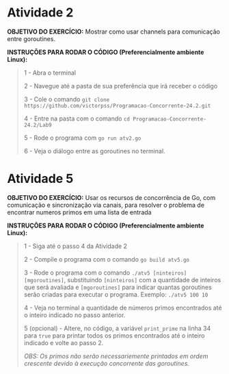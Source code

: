 # Atividade 2

**OBJETIVO DO EXERCÍCIO:** Mostrar como usar channels para comunicação entre goroutines.

**INSTRUÇÕES PARA RODAR O CÓDIGO (Preferencialmente ambiente Linux):**

>1 - Abra o terminal
>
>2 - Navegue até a pasta de sua preferência que irá receber o código 
>
>3 - Cole o comando ```git clone https://github.com/victorpss/Programacao-Concorrente-24.2.git```
>
>4 - Entre na pasta com o comando ```cd Programacao-Concorrente-24.2/Lab9```
>
>5 - Rode o programa com ```go run atv2.go```
>
>6 - Veja o diálogo entre as goroutines no terminal.


# Atividade 5

**OBJETIVO DO EXERCÍCIO:** Usar os recursos de concorrência de Go, com comunicação e sincronização via canais, para resolver o problema de encontrar numeros primos em uma lista de entrada

**INSTRUÇÕES PARA RODAR O CÓDIGO (Preferencialmente ambiente Linux):**

>1 - Siga até o passo 4 da Atividade 2
>
>2 - Compile o programa com o comando ```go build atv5.go```
>
>3 - Rode o programa com o comando ```./atv5 [ninteiros] [mgoroutines]```, substituindo ```[ninteiros]``` com a quantidade de inteiros que será avaliada e ```[mgoroutines]``` para indicar quantas goroutines serão criadas para executar o programa. Exemplo: ```./atv5 100 10```
>
>4 - Veja no terminal a quantidade de números primos encontrados até o inteiro indicado no passo anterior.
>
>5 (opcional) - Altere, no código, a variável ```print_prime``` na linha 34 para ```true``` para printar todos os primos encontrados até o inteiro indicado e volte ao passo 2.
>
>*OBS: Os primos não serão necessariemente printados em ordem crescente devido à execução concorrente das goroutines.*
